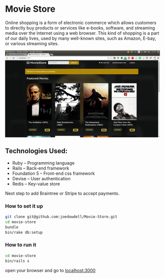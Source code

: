 # Movie Store

Online shopping is a form of electronic commerce which allows customers to directly buy products or services like e-books, software, and streaming media over the Internet using a web browser. This kind of shopping is a part of our daily lives, used by many well-known sites, such as Amazon, E-bay, or various streaming sites.


![](app/assets/images/screenshot.png)

## Technologies Used:

  + Ruby – Programming language
  + Rails – Back-end framework
  + Foundation 5 – Front-end css framework
  + Devise – User authentication
  + Redis – Key-value store

Next step to add Braintree or Stripe to accept payments.


### How to set it up
```sh
git clone git@github.com:joedowdell/Movie-Store.git
cd movie-store
bundle
bin/rake db:setup
```

### How to run it
```sh
cd movie-store
bin/rails s
```

open your browser and go to [localhost:3000](http://localhost:3000)
